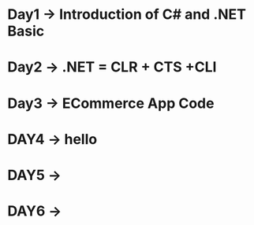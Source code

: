 # Day1 -> Introduction of C# and .NET Basic
# Day2 -> .NET = CLR + CTS +CLI
# Day3 -> ECommerce App Code
# DAY4 -> hello 
# DAY5 ->
# DAY6 ->
